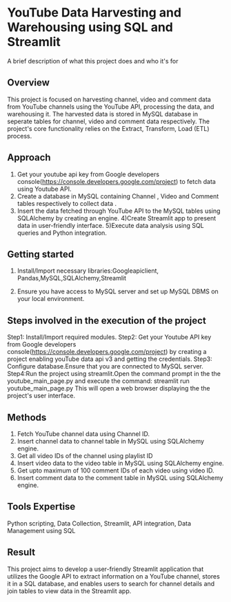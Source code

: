 
# YouTube Data Harvesting and Warehousing using SQL and Streamlit

A brief description of what this project does and who it's for


## Overview

This project is focused on harvesting channel, video and comment  data from YouTube channels using the YouTube API, processing the data, and warehousing it. The harvested data is stored in MySQL database in seperate tables for channel, video and comment data respectively. The project's core functionality relies on the Extract, Transform, Load (ETL) process.
## Approach

1) Get your youtube api key from Google developers console(https://console.developers.google.com/project) to fetch data using Youtube API. 
2) Create a database in MySQL containing Channel , Video and Comment tables respectively to collect data .
3) Insert the data fetched through YouTube API to the MySQL tables using SQLAlchemy by creating an engine.
4)Create Streamlit app to present data in user-friendly interface.
5)Execute data analysis using SQL queries and Python integration.

## Getting started

1) Install/Import necessary libraries:Googleapiclient,
 Pandas,MySQL,SQLAlchemy,Streamlit


2) Ensure you have access to MySQL server and set up MySQL DBMS on your local environment.


## Steps involved in the execution of the project
Step1: Install/Import required modules.
Step2: Get your Youtube API key from Google developers console(https://console.developers.google.com/project) by creating a project enabling youTube data api v3 and getting the credentials.
Step3: Configure database.Ensure that you are connected to MySQL server.
Step4:Run the project using streamlit.Open the command prompt in the  the youtube_main_page.py and execute the command: streamlit run youtube_main_page.py
This will open a web browser displaying the the project's user interface.
## Methods
1) Fetch YouTube channel data using Channel ID. 
2) Insert channel data to channel table in MySQL using SQLAlchemy engine.
3) Get all video IDs of the channel using playlist ID 
4) Insert video data to the video table in MySQL using SQLAlchemy engine.
5) Get upto maximum of 100 comment IDs of each video using video ID.
6) Insert comment data to the comment table in MySQL using SQLAlchemy engine.

## Tools Expertise
Python scripting, Data Collection, Streamlit, API integration, Data Management using SQL  
## Result
This project aims to develop a user-friendly Streamlit application that utilizes the Google API to extract information on a YouTube channel, stores it in a SQL database, and enables users to search for channel details and join tables to view data in the Streamlit app.
